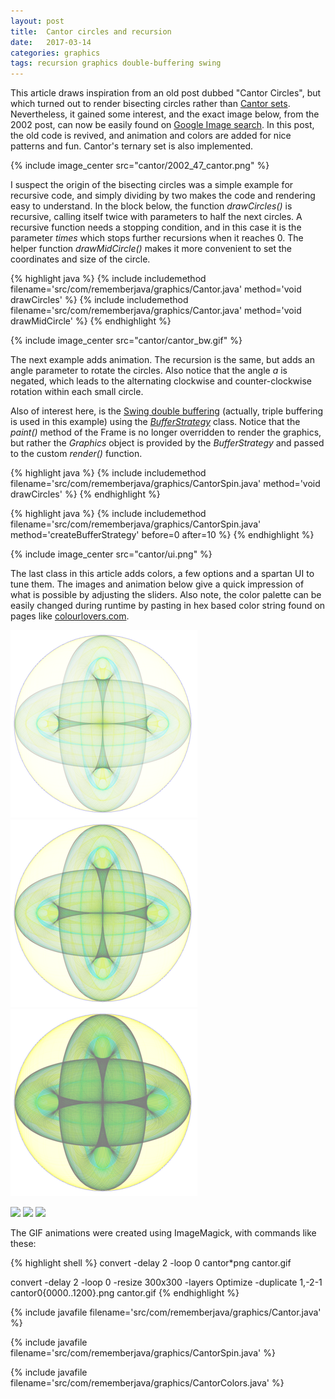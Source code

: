 ```yaml
---
layout: post
title:  Cantor circles and recursion
date:   2017-03-14
categories: graphics
tags: recursion graphics double-buffering swing
---
```


This article draws inspiration from an old post dubbed "Cantor Circles", but which turned out to render bisecting circles rather than [Cantor sets][cantor-set]. Nevertheless, it gained some interest, and the exact image below, from the 2002 post, can now be easily found on [Google Image search][cantor-circles-search]. In this post, the old code is revived, and animation and colors are added for nice patterns and fun. Cantor's ternary set is also implemented.

{% include image_center src="cantor/2002_47_cantor.png" %}

I suspect the origin of the bisecting circles was a simple example for recursive code, and simply dividing by two makes the code and rendering easy to understand. In the block below, the function *drawCircles()* is recursive, calling itself twice with parameters to half the next circles. A recursive function needs a stopping condition, and in this case it is the parameter *times* which stops further recursions when it reaches 0. The helper function *drawMidCircle()* makes it more convenient to set the coordinates and size of the circle.

{% highlight java %}
{% include includemethod filename='src/com/rememberjava/graphics/Cantor.java' method='void drawCircles' %}
{% include includemethod filename='src/com/rememberjava/graphics/Cantor.java' method='void drawMidCircle' %}
{% endhighlight %}

{% include image_center src="cantor/cantor_bw.gif" %}

The next example adds animation. The recursion is the same, but adds an angle parameter to rotate the circles. Also notice that the angle *a* is negated, which leads to the alternating clockwise and counter-clockwise rotation within each small circle.

Also of interest here, is the [Swing double buffering][double-buffering] (actually, triple buffering is used in this example) using the [*BufferStrategy*][BufferStrategy] class. Notice that the *paint()* method of the Frame is no longer overridden to render the graphics, but rather the *Graphics* object is provided by the *BufferStrategy* and passed to the custom *render()* function.

{% highlight java %}
{% include includemethod filename='src/com/rememberjava/graphics/CantorSpin.java' method='void drawCircles' %}
{% endhighlight %}

{% highlight java %}
{% include includemethod filename='src/com/rememberjava/graphics/CantorSpin.java' method='createBufferStrategy' before=0  after=10 %}
{% endhighlight %}

{% include image_center src="cantor/ui.png" %}

The last class in this article adds colors, a few options and a spartan UI to tune them. The images and animation below give a quick impression of what is possible by adjusting the sliders. Also note, the color palette can be easily changed during runtime by pasting in hex based color string found on pages like [colourlovers.com][colourlovers].


[![](/images/cantor/yellow_light_small.png)](/images/cantor/yellow_light.png)
[![](/images/cantor/yellow_mid_small.png)](/images/cantor/yellow_mid.png)
[![](/images/cantor/yellow_dark_small.png)](/images/cantor/yellow_dark.png)

![](/images/cantor/blue.gif)
![](/images/cantor/red.gif)
![](/images/cantor/cantor_set.gif)


The GIF animations were created using ImageMagick, with commands like these:

{% highlight shell %}
convert -delay 2 -loop 0 cantor*png cantor.gif

convert -delay 2 -loop 0 -resize 300x300 -layers Optimize -duplicate 1,-2-1 cantor0{0000..1200}.png cantor.gif
{% endhighlight %}


{% include javafile filename='src/com/rememberjava/graphics/Cantor.java' %}

{% include javafile filename='src/com/rememberjava/graphics/CantorSpin.java' %}

{% include javafile filename='src/com/rememberjava/graphics/CantorColors.java' %}


[cantor-set]: https://en.wikipedia.org/wiki/Cantor_set
[cantor-circles-search]: https://www.google.com/search?q=cantor+circles&tbm=isch
[double-buffering]: https://docs.oracle.com/javase/tutorial/extra/fullscreen/doublebuf.html
[BufferStrategy]: https://docs.oracle.com/javase/8/docs/api/java/awt/image/BufferStrategy.html
[colourlovers]: http://www.colourlovers.com/palette/4464838/sea
